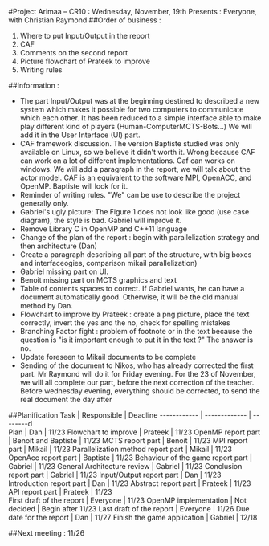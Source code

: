 ﻿#Project Arimaa – CR10 : Wednesday, November, 19th
Presents : Everyone, with Christian Raymond
##Order of business :
1. Where to put Input/Output in the report
2. CAF
3. Comments on the second report
4. Picture flowchart of Prateek to improve
5. Writing rules

##Information :
- The part Input/Output was at the beginning destined to described a new system which makes it possible for two computers to communicate which each other. It has been reduced to a simple interface able to make play different kind of players (Human-ComputerMCTS-Bots...) We will add it in the User Interface (UI) part.
- CAF framework discussion. The version  Baptiste studied was only available on Linux, so we believe it didn't worth it. Wrong because CAF can work on a lot of different implementations. Caf can works on windows. We will add a paragraph in the report, we will talk about the actor model. CAF is an equivalent to the software MPI, OpenACC, and OpenMP. Baptiste will look for it.
- Reminder of writing rules. "We" can be use to describe the project generally only.
- Gabriel's ugly picture: The Figure 1 does not look like good (use case diagram), the style is bad. Gabriel will improve it.
- Remove Library C in OpenMP and C++11 language
- Change of the plan of the report : begin with parallelization strategy and then architecture (Dan)
- Create a paragraph describing all part of the structure, with big boxes and interfaceogies, comparison mikail parallelization)
- Gabriel missing part on UI.
- Benoit missing part on MCTS graphics and text
- Table of contents spaces to correct. If Gabriel wants, he can have a document automatically good. Otherwise, it will be the old manual method by Dan.
- Flowchart to improve by Prateek : create a png picture, place the text correctly, invert the yes and the no, check for spelling mistakes
- Branching Factor fight : problem of footnote or in the text because the question is "is it important enough to put it in the text ?" The answer is no.
- Update foreseen to Mikail documents to be complete
- Sending of the document to Nikos, who has already corrected the first part. Mr Raymond will do it for Friday evening. For the 23 of November, we will all complete our part, before the next correction of the teacher. Before wednesday evening, everything should be corrected, to send the real document the day after


##Planification
Task		|						Responsible	|	Deadline
------------ | ------------- | --------d						
Plan								| 	Dan		| 	11/23
Flowchart to improve						| 	Prateek		| 11/23
OpenMP report part	| Benoit	and Baptiste	| 11/23
MCTS report part					 | 		Benoit		 | 	11/23
MPI report part						 | 	Mikail		 | 	11/23
Parallelization method report part		 | 			Mikail		 | 	11/23
OpenAcc report part						 | 	Baptiste	 | 	11/23
Behaviour of the game report part		 | 			Gabriel	 | 	11/23
General Architecture review				 | 		Gabriel	 | 	11/23
Conclusion report part					 | 	Gabriel	 | 	11/23
Input/Output report part				 | 		Dan	 | 		11/23
Introduction report part				 | 		Dan		 | 	11/23
Abstract report part					 | 		Prateek	 | 	11/23
API report part							 | Prateek	 | 	11/23	
First draft of the report				 | 		Everyone	 | 	11/23
OpenMP implementation					 | 	Not decided	 | Begin after 11/23
Last draft of the report				 | 		Everyone	 | 	11/26
Due date for the report					 | 	Dan			 | 11/27
Finish the game application			 | 		Gabriel	 | 	12/18

##Next meeting : 11/26
